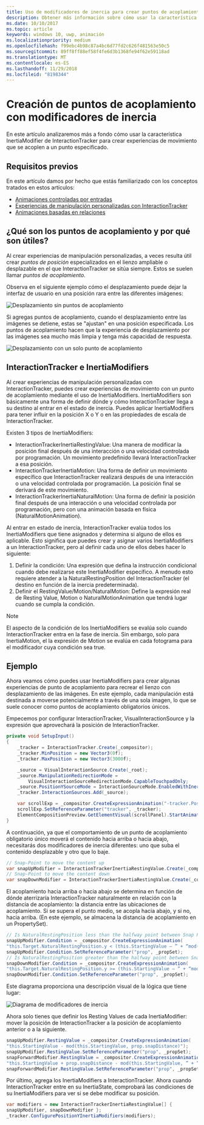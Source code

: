 ```yaml
---
title: Uso de modificadores de inercia para crear puntos de acoplamiento
description: Obtener más información sobre cómo usar la característica InertiaModifier de InteractionTracker para crear experiencias de movimiento que se acoplen a un punto especificado.
ms.date: 10/10/2017
ms.topic: article
keywords: windows 10, uwp, animación
ms.localizationpriority: medium
ms.openlocfilehash: f99ebc4b98c87a4bc6d77fd2c626f481563e50c5
ms.sourcegitcommit: 89ff8ff88ef58f4fe6d3b1368fe94f62e59118ad
ms.translationtype: MT
ms.contentlocale: es-ES
ms.lasthandoff: 11/29/2018
ms.locfileid: "8198344"
---
```

# <a name="create-snap-points-with-inertia-modifiers"></a>Creación de puntos de acoplamiento con modificadores de inercia

En este artículo analizaremos más a fondo cómo usar la característica InertiaModifier de InteractionTracker para crear experiencias de movimiento que se acoplen a un punto especificado.

## <a name="prerequisites"></a>Requisitos previos

En este artículo damos por hecho que estás familiarizado con los conceptos tratados en estos artículos:

- [Animaciones controladas por entradas](input-driven-animations.md)
- [Experiencias de manipulación personalizadas con InteractionTracker](interaction-tracker-manipulations.md)
- [Animaciones basadas en relaciones](relation-animations.md)

## <a name="what-are-snap-points-and-why-are-they-useful"></a>¿Qué son los puntos de acoplamiento y por qué son útiles?

Al crear experiencias de manipulación personalizadas, a veces resulta útil crear _puntos de posición_ especializados en el lienzo ampliable o desplazable en el que InteractionTracker se sitúa siempre. Estos se suelen llamar _puntos de acoplamiento_.

Observa en el siguiente ejemplo cómo el desplazamiento puede dejar la interfaz de usuario en una posición rara entre las diferentes imágenes:

![Desplazamiento sin puntos de acoplamiento](images/animation/snap-points-none.gif)

Si agregas puntos de acoplamiento, cuando el desplazamiento entre las imágenes se detiene, estas se "ajustan" en una posición especificada. Los puntos de acoplamiento hacen que la experiencia de desplazamiento por las imágenes sea mucho más limpia y tenga más capacidad de respuesta.

![Desplazamiento con un solo punto de acoplamiento](images/animation/snap-points-single.gif)

## <a name="interactiontracker-and-inertiamodifiers"></a>InteractionTracker e InertiaModifiers

Al crear experiencias de manipulación personalizadas con InteractionTracker, puedes crear experiencias de movimiento con un punto de acoplamiento mediante el uso de InertiaModifiers. InertiaModifiers son básicamente una forma de definir dónde y cómo InteractionTracker llega a su destino al entrar en el estado de inercia. Puedes aplicar InertiaModifiers para tener influir en la posición X o Y o en las propiedades de escala de InteractionTracker.

Existen 3 tipos de InertiaModifiers:

- InteractionTrackerInertiaRestingValue: Una manera de modificar la posición final después de una interacción o una velocidad controlada por programación. Un movimiento predefinido llevará InteractionTracker a esa posición.
- InteractionTrackerInertiaMotion: Una forma de definir un movimiento específico que InteractionTracker realizará después de una interacción o una velocidad controlada por programación. La posición final se derivará de este movimiento.
- InteractionTrackerInertiaNaturalMotion: Una forma de definir la posición final después de una interacción o una velocidad controlada por programación, pero con una animación basada en física (NaturalMotionAnimation).

Al entrar en estado de inercia, InteractionTracker evalúa todos los InertiaModifiers que tiene asignados y determina si alguno de ellos es aplicable. Esto significa que puedes crear y asignar varios InertiaModifiers a un InteractionTracker, pero al definir cada uno de ellos debes hacer lo siguiente:

1. Definir la condición: Una expresión que defina la instrucción condicional cuando debe realizarse este InertiaModifier específico. A menudo esto requiere atender a la NaturalRestingPosition del InteractionTracker (el destino en función de la inercia predeterminada).
1. Definir el RestingValue/Motion/NaturalMotion: Define la expresión real de Resting Value, Motion o NaturalMotionAnimation que tendrá lugar cuando se cumpla la condición.

> [!NOTE]
> El aspecto de la condición de los InertiaModifiers se evalúa solo cuando InteractionTracker entra en la fase de inercia. Sin embargo, solo para InertiaMotion, el la expresión de Motion se evalúa en cada fotograma para el modificador cuya condición sea true.

## <a name="example"></a>Ejemplo

Ahora veamos cómo puedes usar InertiaModifiers para crear algunas experiencias de punto de acoplamiento para recrear el lienzo con desplazamiento de las imágenes. En este ejemplo, cada manipulación está destinada a moverse potencialmente a través de una sola imagen, lo que se suele conocer como puntos de acoplamiento obligatorios únicos.

Empecemos por configurar InteractionTracker, VisualInteractionSource y la expresión que aprovechará la posición de InteractionTracker.

```csharp
private void SetupInput()
{
    _tracker = InteractionTracker.Create(_compositor);
    _tracker.MinPosition = new Vector3(0f);
    _tracker.MaxPosition = new Vector3(3000f);

    _source = VisualInteractionSource.Create(_root);
    _source.ManipulationRedirectionMode =
        VisualInteractionSourceRedirectionMode.CapableTouchpadOnly;
    _source.PositionYSourceMode = InteractionSourceMode.EnabledWithInertia;
    _tracker.InteractionSources.Add(_source);

    var scrollExp = _compositor.CreateExpressionAnimation("-tracker.Position.Y");
    scrollExp.SetReferenceParameter("tracker", _tracker);
    ElementCompositionPreview.GetElementVisual(scrollPanel).StartAnimation("Offset.Y", scrollExp);
}
```

A continuación, ya que el comportamiento de un punto de acoplamiento obligatorio único moverá el contenido hacia arriba o hacia abajo, necesitarás dos modificadores de inercia diferentes: uno que suba el contenido desplazable y otro que lo baje.

```csharp
// Snap-Point to move the content up
var snapUpModifier = InteractionTrackerInertiaRestingValue.Create(_compositor);
// Snap-Point to move the content down
var snapDownModifier = InteractionTrackerInertiaRestingValue.Create(_compositor);
```

El acoplamiento hacia arriba o hacia abajo se determina en función de dónde aterrizaría InteractionTracker naturalmente en relación con la distancia de acoplamiento: la distancia entre las ubicaciones de acoplamiento. Si se supera el punto medio, se acopla hacia abajo, y si no, hacia arriba. (En este ejemplo, se almacena la distancia de acoplamiento en un PropertySet).

```csharp
// Is NaturalRestingPosition less than the halfway point between Snap Points?
snapUpModifier.Condition = _compositor.CreateExpressionAnimation(
"this.Target.NaturalRestingPosition.y < (this.StartingValue – ” + “mod(this.StartingValue, prop.snapDistance) + prop.snapDistance / 2)");
snapUpModifier.Condition.SetReferenceParameter("prop", _propSet);
// Is NaturalRestingPosition greater than the halfway point between Snap Points?
snapDownModifier.Condition = _compositor.CreateExpressionAnimation(
"this.Target.NaturalRestingPosition.y >= (this.StartingValue – ” + “mod(this.StartingValue, prop.snapDistance) + prop.snapDistance / 2)");
snapDownModifier.Condition.SetReferenceParameter("prop", _propSet);
```

Este diagrama proporciona una descripción visual de la lógica que tiene lugar:

![Diagrama de modificadores de inercia](images/animation/inertia-modifier-diagram.png)

Ahora solo tienes que definir los Resting Values de cada InertiaModifier: mover la posición de InteractionTracker a la posición de acoplamiento anterior o a la siguiente.

```csharp
snapUpModifier.RestingValue = _compositor.CreateExpressionAnimation(
"this.StartingValue - mod(this.StartingValue, prop.snapDistance)");
snapUpModifier.RestingValue.SetReferenceParameter("prop", _propSet);
snapForwardModifier.RestingValue = _compositor.CreateExpressionAnimation(
"this.StartingValue + prop.snapDistance - mod(this.StartingValue, ” + “prop.snapDistance)");
snapForwardModifier.RestingValue.SetReferenceParameter("prop", _propSet);
```

Por último, agrega los InertiaModifiers a InteractionTracker. Ahora cuando InteractionTracker entre en su InertiaState, comprobará las condiciones de su InertiaModifiers para ver si se debe modificar su posición.

```csharp
var modifiers = new InteractionTrackerInertiaRestingValue[] { 
snapUpModifier, snapDownModifier };
_tracker.ConfigurePositionYInertiaModifiers(modifiers);
```